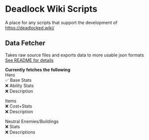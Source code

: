 # Deadlock Wiki Scripts
A place for any scripts that support the development of https://deadlocked.wiki/


## Data Fetcher
Takes raw source files and exports data to more usable json formats\
[See README for details](./data-fetcher/README.md)

**Currently fetches the following**\
Hero\
✅ Base Stats\
❌ Ability Stats\
❌ Description

Items\
❌ Cost+Stats\
❌ Description

Neutral Enemies/Buildings\
❌ Stats\
❌ Descriptions
